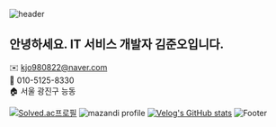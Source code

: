 ![header](https://capsule-render.vercel.app/api?type=waving&color=1E90FF&height=150&section=header&text=Juno's%20GitHub!&fontSize=90&fontColor=FFFFFF)
## 안녕하세요. IT 서비스 개발자 김준오입니다.

✉️ kjo980822@naver.com   
📱 010-5125-8330   
🏠 서울 광진구 능동

[![Solved.ac프로필](http://mazassumnida.wtf/api/v2/generate_badge?boj=kjo980822)](https://solved.ac/kjo980822)
 ![mazandi profile](http://mazandi.herokuapp.com/api?handle=kjo980822&theme=dark)
 [![Velog's GitHub stats](https://velog-readme-stats.vercel.app/api?name=kjo980822)](https://velog.io/@kjo980822/velog)
![Footer](https://capsule-render.vercel.app/api?type=waving&color=1E90FF&height=150&section=footer)
